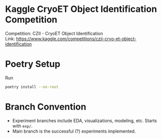 # Kaggle CryoET Object Identification Competition
Competition: CZII - CryoET Object Identification <br>
Link: https://www.kaggle.com/competitions/czii-cryo-et-object-identification

# Poetry Setup
Run
```bash
poetry install --no-root
```

# Branch Convention
- Experiment branches include EDA, visualizations, modeling, etc. Starts with `exp/`.
- Main branch is the successful (?) experiments implemented.
